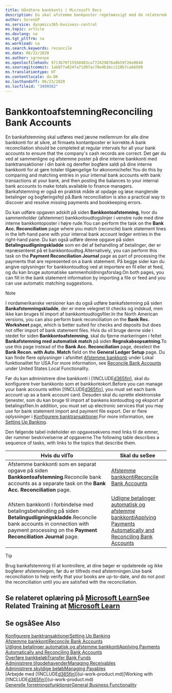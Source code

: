 ```yaml
---
title: Håndtere bankkonti | Microsoft Docs
description: Du skal afstemme bankposter regelmæssigt med de relaterede banktransaktioner i dine bankkonti.
author: SorenGP
ms.service: dynamics365-business-central
ms.topic: article
ms.devlang: na
ms.tgt_pltfrm: na
ms.workload: na
ms.search.keywords: reconcile
ms.date: 06/22/2020
ms.author: sgroespe
ms.openlocfilehash: 9713b70f155b0483ca772429876a0b59f26e0848
ms.sourcegitcommit: 1ab077a024fa71d97ac70e4b36cc218b7ca66509
ms.translationtype: HT
ms.contentlocale: da-DK
ms.lasthandoff: 06/23/2020
ms.locfileid: "3499362"
---
```

# <a name="reconciling-bank-accounts"></a><span data-ttu-id="a24ed-103">Bankkontoafstemning</span><span class="sxs-lookup"><span data-stu-id="a24ed-103">Reconciling Bank Accounts</span></span>

<span data-ttu-id="a24ed-104">En bankafstemning skal udføres med jævne mellemrum for alle dine bankkonti for at sikre, at firmaets kontantposter er korrekte.</span><span class="sxs-lookup"><span data-stu-id="a24ed-104">A bank reconciliation should be completed at regular intervals for all your bank accounts to ensure that the company's cash records are correct.</span></span> <span data-ttu-id="a24ed-105">Det gør du ved at sammenligne og afstemme poster på dine interne bankkonti med banktransaktioner i din bank og derefter bogføre saldi på dine interne bankkonti for at gøre totaler tilgængelige for økonomichefer.</span><span class="sxs-lookup"><span data-stu-id="a24ed-105">You do this by comparing and matching entries in your internal bank accounts with bank transactions at your bank, and then posting the balances to your internal bank accounts to make totals available to finance managers.</span></span> <span data-ttu-id="a24ed-106">Bankafstemning er også en praktisk måde at opdage og løse manglende betalinger og bogføringsfejl på.</span><span class="sxs-lookup"><span data-stu-id="a24ed-106">Bank reconciliation is also a practical way to discover and resolve missing payments and bookkeeping errors.</span></span>

<span data-ttu-id="a24ed-107">Du kan udføre opgaven adskilt på siden **Bankkontoafstemning**, hvor du sammenholder (afstemmer) bankkontoudtogslinjer i venstre rude med dine interne bankkontoposter i højre rude.</span><span class="sxs-lookup"><span data-stu-id="a24ed-107">You can perform the task on the **Bank Acc. Reconciliation** page where you match (reconcile) bank statement lines in the left-hand pane with your internal bank account ledger entries in the right-hand pane.</span></span> <span data-ttu-id="a24ed-108">Du kan også udføre denne opgave på siden **Betalingsudligningskladde** som en del af behandling af betalinger, der er repræsenteret på et bankkontoudtog.</span><span class="sxs-lookup"><span data-stu-id="a24ed-108">Alternatively, you can perform this task on the **Payment Reconciliation Journal** page as part of processing the payments that are represented on a bank statement.</span></span> <span data-ttu-id="a24ed-109">På begge sider kan du angive oplysninger for bankkontoudtog ved at importere en fil eller et feed, og du kan bruge automatiske sammenholdningsforslag.</span><span class="sxs-lookup"><span data-stu-id="a24ed-109">On both pages, you can fill in the bank statement information by importing a file or feed and you can use automatic matching suggestions.</span></span>

> [!NOTE]  
> <span data-ttu-id="a24ed-110">I nordamerikanske versioner kan du også udføre bankafstemning på siden **Bankafstemningskladde**, der er mere velegnet til checks og indskud, men ikke kan bruges til import af bankkontoudtogsfiler.</span><span class="sxs-lookup"><span data-stu-id="a24ed-110">In the North American versions, you can also perform bank reconciliation on the **Bank Rec. Worksheet** page, which is better suited for checks and deposits but does not offer import of bank statement files.</span></span> <span data-ttu-id="a24ed-111">Hvis du vil bruge denne side i stedet for siden **Bankkontoafstemning**, skal du fjerne markeringen i feltet **Bankafstemning med automatisk match** på siden **Regnskabsopsætning**.</span><span class="sxs-lookup"><span data-stu-id="a24ed-111">To use this page instead of the **Bank Acc. Reconciliation** page, deselect the **Bank Recon. with Auto. Match** field on the **General Ledger Setup** page.</span></span> <span data-ttu-id="a24ed-112">Du kan finde flere oplysninger i afsnittet [Afstemme bankkonti](LocalFunctionality/UnitedStates/how-to-reconcile-bank-accounts.md) under Lokal funktionalitet for USA.</span><span class="sxs-lookup"><span data-stu-id="a24ed-112">For more information, see [Reconcile Bank Accounts](LocalFunctionality/UnitedStates/how-to-reconcile-bank-accounts.md) under United States Local Functionality.</span></span>

<span data-ttu-id="a24ed-113">Før du kan administrere dine bankkonti i [!INCLUDE[d365fin](includes/d365fin_md.md)], skal du konfigurere hver bankkonto som et bankkontokort.</span><span class="sxs-lookup"><span data-stu-id="a24ed-113">Before you can manage your bank accounts within [!INCLUDE[d365fin](includes/d365fin_md.md)], you must set each bank account up as a bank account card.</span></span> <span data-ttu-id="a24ed-114">Desuden skal du oprette elektroniske tjenester, som du kan bruge til import af bankens kontoudtog og eksport af betalingsfilen.</span><span class="sxs-lookup"><span data-stu-id="a24ed-114">In addition, you must set up electronic services that you may use for bank statement import and payment file export.</span></span> <span data-ttu-id="a24ed-115">Der er flere oplysninger i [Konfigurere banktransaktioner](bank-setup-banking.md).</span><span class="sxs-lookup"><span data-stu-id="a24ed-115">For more information, see [Setting Up Banking](bank-setup-banking.md).</span></span>

<span data-ttu-id="a24ed-116">Den følgende tabel indeholder en opgavesekvens med links til de emner, der rummer beskrivelserne af opgaverne.</span><span class="sxs-lookup"><span data-stu-id="a24ed-116">The following table describes a sequence of tasks, with links to the topics that describe them.</span></span>

| <span data-ttu-id="a24ed-117">Hvis du vil</span><span class="sxs-lookup"><span data-stu-id="a24ed-117">To</span></span> | <span data-ttu-id="a24ed-118">Skal du se</span><span class="sxs-lookup"><span data-stu-id="a24ed-118">See</span></span> |
| --- | --- |
| <span data-ttu-id="a24ed-119">Afstemme bankkonti som en separat opgave på siden **Bankkontoafstemning**.</span><span class="sxs-lookup"><span data-stu-id="a24ed-119">Reconcile bank accounts as a separate task on the **Bank Acc. Reconciliation** page.</span></span> |[<span data-ttu-id="a24ed-120">Afstemme bankkonti</span><span class="sxs-lookup"><span data-stu-id="a24ed-120">Reconcile Bank Accounts</span></span>](bank-how-reconcile-bank-accounts-separately.md) |
| <span data-ttu-id="a24ed-121">Afstem bankkonti i forbindelse med betalingsbehandling på siden **Betalingudligningskladde**.</span><span class="sxs-lookup"><span data-stu-id="a24ed-121">Reconcile bank accounts in connection with payment processing on the **Payment Reconciliation Journal** page.</span></span> |[<span data-ttu-id="a24ed-122">Udligne betalinger automatisk og afstemme bankkonti</span><span class="sxs-lookup"><span data-stu-id="a24ed-122">Applying Payments Automatically and Reconciling Bank Accounts</span></span>](receivables-apply-payments-auto-reconcile-bank-accounts.md) |

> [!TIP]
> <span data-ttu-id="a24ed-123">Brug bankafstemning til at kontrollere, at dine bøger er opdaterede og ikke bogfører afstemningen, før du er tilfreds med afstemningen.</span><span class="sxs-lookup"><span data-stu-id="a24ed-123">Use bank reconciliation to help verify that your books are up-to-date, and do not post the reconciliation until you are satisfied with the reconciliation.</span></span>

## <a name="see-related-training-at-microsoft-learn"></a><span data-ttu-id="a24ed-124">Se relateret oplæring på [Microsoft Learn](/learn/paths/reconcile-bank-accounts-dynamics-365-business-central/)</span><span class="sxs-lookup"><span data-stu-id="a24ed-124">See Related Training at [Microsoft Learn](/learn/paths/reconcile-bank-accounts-dynamics-365-business-central/)</span></span>

## <a name="see-also"></a><span data-ttu-id="a24ed-125">Se også</span><span class="sxs-lookup"><span data-stu-id="a24ed-125">See Also</span></span>

[<span data-ttu-id="a24ed-126">Konfigurere banktransaktioner</span><span class="sxs-lookup"><span data-stu-id="a24ed-126">Setting Up Banking</span></span>](bank-setup-banking.md)  
[<span data-ttu-id="a24ed-127">Afstemme bankkonti</span><span class="sxs-lookup"><span data-stu-id="a24ed-127">Reconcile Bank Accounts</span></span>](bank-how-reconcile-bank-accounts-separately.md)  
[<span data-ttu-id="a24ed-128">Udligne betalinger automatisk og afstemme bankkonti</span><span class="sxs-lookup"><span data-stu-id="a24ed-128">Applying Payments Automatically and Reconciling Bank Accounts</span></span>](receivables-apply-payments-auto-reconcile-bank-accounts.md)  
[<span data-ttu-id="a24ed-129">Overføre bankbeløb</span><span class="sxs-lookup"><span data-stu-id="a24ed-129">Transfer Bank Funds</span></span>](bank-how-transfer-bank-funds.md)  
[<span data-ttu-id="a24ed-130">Administrere tilgodehavender</span><span class="sxs-lookup"><span data-stu-id="a24ed-130">Managing Receivables</span></span>](receivables-manage-receivables.md)  
[<span data-ttu-id="a24ed-131">Administrere skyldige beløb</span><span class="sxs-lookup"><span data-stu-id="a24ed-131">Managing Payables</span></span>](payables-manage-payables.md)  
<span data-ttu-id="a24ed-132">[Arbejde med [!INCLUDE[d365fin](includes/d365fin_md.md)]](ui-work-product.md)</span><span class="sxs-lookup"><span data-stu-id="a24ed-132">[Working with [!INCLUDE[d365fin](includes/d365fin_md.md)]](ui-work-product.md)</span></span>  
[<span data-ttu-id="a24ed-133">Generelle forretningsfunktioner</span><span class="sxs-lookup"><span data-stu-id="a24ed-133">General Business Functionality</span></span>](ui-across-business-areas.md)
